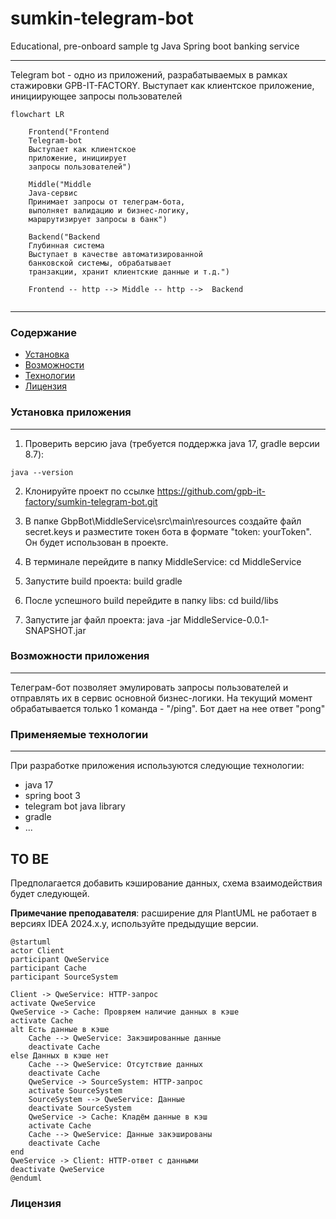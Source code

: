 # sumkin-telegram-bot
Educational, pre-onboard sample tg Java Spring boot banking service
___

Telegram bot - одно из приложений, разрабатываемых в рамках стажировки GPB-IT-FACTORY. 
Выступает как клиентское приложение, инициирующее запросы пользователей

```mermaid
flowchart LR

    Frontend("Frontend
    Telegram-bot
    Выступает как клиентское
    приложение, инициирует
    запросы пользователей")
    
    Middle("Middle
    Java-сервис
    Принимает запросы от телеграм-бота,
    выполняет валидацию и бизнес-логику, 
    маршрутизирует запросы в банк")
    
    Backend("Backend
    Глубинная система
    Выступает в качестве автоматизированной
    банковской системы, обрабатывает 
    транзакции, хранит клиентские данные и т.д.")
    
    Frontend -- http --> Middle -- http -->  Backend 
    
```

___
### Содержание
* [Установка](#installation)
* [Возможности](#features)
* [Технологии](#technologies)
* [Лицензия](#license)


### <a id="installation">Установка приложения</a>
___
1. Проверить версию java (требуется поддержка java 17, gradle версии 8.7):
```
java --version
```
2. Клонируйте проект по ссылке https://github.com/gpb-it-factory/sumkin-telegram-bot.git

3. В папке GbpBot\MiddleService\src\main\resources создайте файл secret.keys и  разместите
токен бота в формате "token: yourToken". Он будет использован в проекте.

4. В терминале перейдите в папку MiddleService: cd MiddleService
5. Запустите build проекта: build gradle 
6. После успешного build перейдите в папку libs: cd build/libs
7. Запустите jar файл проекта: java -jar MiddleService-0.0.1-SNAPSHOT.jar


### <a id="features">Возможности приложения</a>
___
Телеграм-бот позволяет эмулировать запросы пользователей и отправлять их в сервис основной бизнес-логики.
На текущий момент обрабатывается только 1 команда - "/ping". Бот дает на нее ответ "pong"



### <a id="technologies">Применяемые технологии</a>
___
При разработке приложения используются следующие технологии:
- java 17
- spring boot 3
- telegram bot java library 
- gradle
- ...

## TO BE
Предполагается добавить кэширование данных, схема взаимодействия будет следующей.

**Примечание преподавателя**: расширение для PlantUML не работает в версиях IDEA 2024.x.y, используйте предыдущие версии.

```plantuml
@startuml
actor Client
participant QweService
participant Cache
participant SourceSystem

Client -> QweService: HTTP-запрос
activate QweService
QweService -> Cache: Провряем наличие данных в кэше
activate Cache
alt Есть данные в кэше
    Cache --> QweService: Закэшированные данные
    deactivate Cache
else Данных в кэше нет
    Cache --> QweService: Отсутствие данных
    deactivate Cache
    QweService -> SourceSystem: HTTP-запрос
    activate SourceSystem
    SourceSystem --> QweService: Данные
    deactivate SourceSystem
    QweService -> Cache: Кладём данные в кэш
    activate Cache
    Cache --> QweService: Данные закэшированы
    deactivate Cache
end
QweService -> Client: HTTP-ответ с данными
deactivate QweService
@enduml
```


### <a id="license">Лицензия</a>
